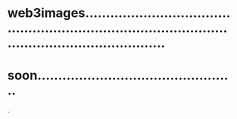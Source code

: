 # web3images..............................................................................................................................
# soon................................................
.
